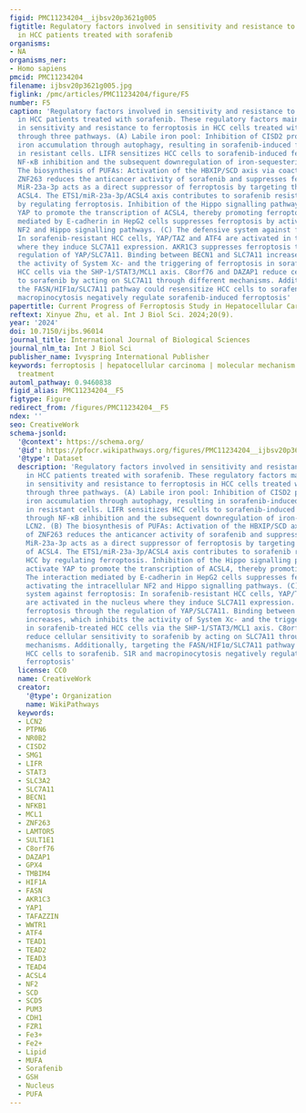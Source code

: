 ```yaml
---
figid: PMC11234204__ijbsv20p3621g005
figtitle: Regulatory factors involved in sensitivity and resistance to ferroptosis
  in HCC patients treated with sorafenib
organisms:
- NA
organisms_ner:
- Homo sapiens
pmcid: PMC11234204
filename: ijbsv20p3621g005.jpg
figlink: /pmc/articles/PMC11234204/figure/F5
number: F5
caption: 'Regulatory factors involved in sensitivity and resistance to ferroptosis
  in HCC patients treated with sorafenib. These regulatory factors mainly participate
  in sensitivity and resistance to ferroptosis in HCC cells treated with sorafenib
  through three pathways. (A) Labile iron pool: Inhibition of CISD2 promotes excessive
  iron accumulation through autophagy, resulting in sorafenib-induced ferroptosis
  in resistant cells. LIFR sensitizes HCC cells to sorafenib-induced ferroptosis through
  NF-κB inhibition and the subsequent downregulation of iron-sequestering LCN2. (B)
  The biosynthesis of PUFAs: Activation of the HBXIP/SCD axis via coactivation of
  ZNF263 reduces the anticancer activity of sorafenib and suppresses ferroptosis.
  MiR-23a-3p acts as a direct suppressor of ferroptosis by targeting the 3''UTR of
  ACSL4. The ETS1/miR‑23a‑3p/ACSL4 axis contributes to sorafenib resistance in HCC
  by regulating ferroptosis. Inhibition of the Hippo signalling pathway can activate
  YAP to promote the transcription of ACSL4, thereby promoting ferroptosis. The interaction
  mediated by E-cadherin in HepG2 cells suppresses ferroptosis by activating the intracellular
  NF2 and Hippo signalling pathways. (C) The defensive system against ferroptosis:
  In sorafenib-resistant HCC cells, YAP/TAZ and ATF4 are activated in the nucleus
  where they induce SLC7A11 expression. AKR1C3 suppresses ferroptosis through the
  regulation of YAP/SLC7A11. Binding between BECN1 and SLC7A11 increases, which inhibits
  the activity of System Xc- and the triggering of ferroptosis in sorafenib-treated
  HCC cells via the SHP-1/STAT3/MCL1 axis. C8orf76 and DAZAP1 reduce cellular sensitivity
  to sorafenib by acting on SLC7A11 through different mechanisms. Additionally, targeting
  the FASN/HIF1α/SLC7A11 pathway could resensitize HCC cells to sorafenib. S1R and
  macropinocytosis negatively regulate sorafenib-induced ferroptosis'
papertitle: Current Progress of Ferroptosis Study in Hepatocellular Carcinoma
reftext: Xinyue Zhu, et al. Int J Biol Sci. 2024;20(9).
year: '2024'
doi: 10.7150/ijbs.96014
journal_title: International Journal of Biological Sciences
journal_nlm_ta: Int J Biol Sci
publisher_name: Ivyspring International Publisher
keywords: ferroptosis | hepatocellular carcinoma | molecular mechanism | combined
  treatment
automl_pathway: 0.9460838
figid_alias: PMC11234204__F5
figtype: Figure
redirect_from: /figures/PMC11234204__F5
ndex: ''
seo: CreativeWork
schema-jsonld:
  '@context': https://schema.org/
  '@id': https://pfocr.wikipathways.org/figures/PMC11234204__ijbsv20p3621g005.html
  '@type': Dataset
  description: 'Regulatory factors involved in sensitivity and resistance to ferroptosis
    in HCC patients treated with sorafenib. These regulatory factors mainly participate
    in sensitivity and resistance to ferroptosis in HCC cells treated with sorafenib
    through three pathways. (A) Labile iron pool: Inhibition of CISD2 promotes excessive
    iron accumulation through autophagy, resulting in sorafenib-induced ferroptosis
    in resistant cells. LIFR sensitizes HCC cells to sorafenib-induced ferroptosis
    through NF-κB inhibition and the subsequent downregulation of iron-sequestering
    LCN2. (B) The biosynthesis of PUFAs: Activation of the HBXIP/SCD axis via coactivation
    of ZNF263 reduces the anticancer activity of sorafenib and suppresses ferroptosis.
    MiR-23a-3p acts as a direct suppressor of ferroptosis by targeting the 3''UTR
    of ACSL4. The ETS1/miR‑23a‑3p/ACSL4 axis contributes to sorafenib resistance in
    HCC by regulating ferroptosis. Inhibition of the Hippo signalling pathway can
    activate YAP to promote the transcription of ACSL4, thereby promoting ferroptosis.
    The interaction mediated by E-cadherin in HepG2 cells suppresses ferroptosis by
    activating the intracellular NF2 and Hippo signalling pathways. (C) The defensive
    system against ferroptosis: In sorafenib-resistant HCC cells, YAP/TAZ and ATF4
    are activated in the nucleus where they induce SLC7A11 expression. AKR1C3 suppresses
    ferroptosis through the regulation of YAP/SLC7A11. Binding between BECN1 and SLC7A11
    increases, which inhibits the activity of System Xc- and the triggering of ferroptosis
    in sorafenib-treated HCC cells via the SHP-1/STAT3/MCL1 axis. C8orf76 and DAZAP1
    reduce cellular sensitivity to sorafenib by acting on SLC7A11 through different
    mechanisms. Additionally, targeting the FASN/HIF1α/SLC7A11 pathway could resensitize
    HCC cells to sorafenib. S1R and macropinocytosis negatively regulate sorafenib-induced
    ferroptosis'
  license: CC0
  name: CreativeWork
  creator:
    '@type': Organization
    name: WikiPathways
  keywords:
  - LCN2
  - PTPN6
  - NR0B2
  - CISD2
  - SMG1
  - LIFR
  - STAT3
  - SLC3A2
  - SLC7A11
  - BECN1
  - NFKB1
  - MCL1
  - ZNF263
  - LAMTOR5
  - SULT1E1
  - C8orf76
  - DAZAP1
  - GPX4
  - TMBIM4
  - HIF1A
  - FASN
  - AKR1C3
  - YAP1
  - TAFAZZIN
  - WWTR1
  - ATF4
  - TEAD1
  - TEAD2
  - TEAD3
  - TEAD4
  - ACSL4
  - NF2
  - SCD
  - SCD5
  - PUM3
  - CDH1
  - FZR1
  - Fe3+
  - Fe2+
  - Lipid
  - MUFA
  - Sorafenib
  - GSH
  - Nucleus
  - PUFA
---
```

